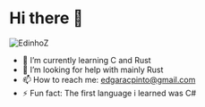 # Hi there 👋

<p align="left"> <img src="https://komarev.com/ghpvc/?username=pedrofp4444&label=Profile%20views&color=0e75b6&style=flat" alt="EdinhoZ" /> </p>

- 🌱 I’m currently learning C and Rust
- 🤔 I’m looking for help with mainly Rust
- 📫 How to reach me: edgaracpinto@gmail.com
- ⚡ Fun fact: The first language i learned was C#

